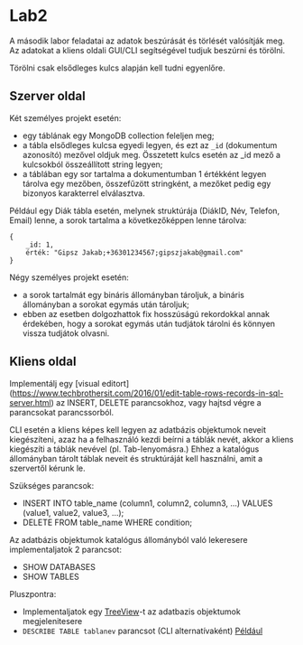 # Lab2 

A második labor feladatai az adatok beszúrását és törlését valósítják meg. Az adatokat a kliens oldali GUI/CLI segítségével tudjuk beszúrni és törölni. 

Törölni csak elsődleges kulcs alapján kell tudni egyenlőre.


## Szerver oldal

Két személyes projekt esetén:
- egy táblának egy MongoDB collection feleljen meg;
- a tábla elsődleges kulcsa egyedi legyen, és ezt az `_id` (dokumentum azonosító) mezővel oldjuk meg. Összetett kulcs esetén az _id mező a kulcsokból összeállított string legyen;
- a táblában egy sor tartalma a dokumentumban 1 értékként legyen tárolva egy mezőben, összefűzött stringként, a mezőket pedig egy bizonyos karakterrel elválasztva.

Például egy Diák tábla esetén, melynek struktúrája (DiákID, Név, Telefon, Email) lenne, a sorok tartalma a következőképpen lenne tárolva:
```
{
    _id: 1,
    érték: "Gipsz Jakab;+36301234567;gipszjakab@gmail.com"
}
```

Négy személyes projekt esetén:

- a sorok tartalmát egy bináris állományban tároljuk, a bináris állományban a sorokat egymás után tároljuk;
- ebben az esetben dolgozhattok fix hosszúságú rekordokkal annak érdekében, hogy a sorokat egymás után tudjátok tárolni és könnyen vissza tudjátok olvasni.

 
## Kliens oldal


Implementálj egy 
[visual editort] (https://www.techbrothersit.com/2016/01/edit-table-rows-records-in-sql-server.html)
az INSERT, DELETE parancsokhoz, vagy hajtsd végre a parancsokat parancssorból.

CLI esetén a kliens képes kell legyen az adatbázis objektumok neveit kiegészíteni, azaz ha a felhasználó kezdi beírni a táblák nevét, akkor a kliens kiegészíti a táblák nevével (pl. Tab-lenyomásra.) Ehhez a katalógus állományban tárolt táblak neveit és struktúráját kell használni, amit a szervertől kérunk le.

Szükséges parancsok:
- INSERT INTO table_name (column1, column2, column3, ...) VALUES (value1, value2, value3, ...);
- DELETE FROM table_name WHERE condition;

Az adatbázis objektumok katalógus állományból való lekeresere implementaljatok 2 parancsot:
- SHOW DATABASES
- SHOW TABLES

Pluszpontra:
- Implementaljatok egy [TreeView](https://en.wikipedia.org/wiki/Tree_view)-t az adatbazis objektumok megjelenitesere
- `DESCRIBE TABLE tablanev` parancsot (CLI alternatívaként)  [Például](https://www.geeksforgeeks.org/mysql-describe-table/)
  
